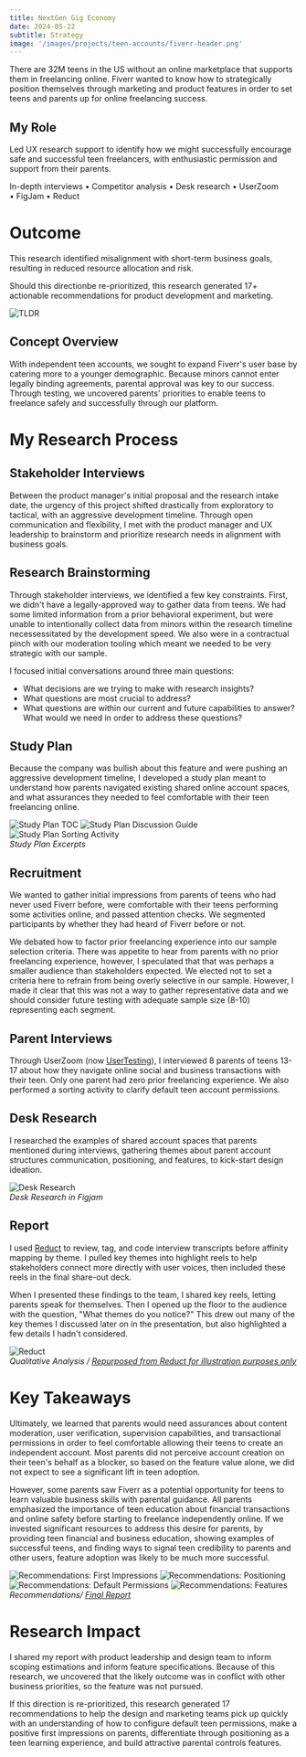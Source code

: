 ```yaml
---
title: NextGen Gig Economy
date: 2024-05-22
subtitle: Strategy
image: '/images/projects/teen-accounts/fiverr-header.png'
---
```


There are 32M teens in the US without an online marketplace that
supports them in freelancing online. Fiverr wanted to know how to strategically position themselves through marketing and product features in order to set teens and parents up for online freelancing success.

## My Role
Led UX research support to identify how we might successfully encourage safe and successful teen freelancers, with enthusiastic permission and support from their parents.

In-depth interviews • Competitor analysis • Desk research • UserZoom • FigJam • Reduct

# Outcome
This research identified misalignment with short-term business
goals, resulting in reduced resource allocation and risk.

Should this directionbe re-prioritized, this research generated 17+ actionable recommendations for product development and marketing.



<div class="gallery-box">
  <div class="gallery">
    <img src="/images/projects/teen-accounts/teen-accounts-tldr.png" loading="lazy" alt="TLDR">
  </div>
</div>

## Concept Overview
With independent teen accounts, we sought to expand Fiverr's user base by catering more to a younger demographic. Because minors cannot enter legally binding agreements, parental approval was key to our success. Through testing, we uncovered parents' priorities to enable teens to freelance safely and successfully through our platform.

# My Research Process

## Stakeholder Interviews

Between the product manager's initial proposal and the research intake date, the urgency of this project shifted drastically from exploratory to tactical, with an aggressive development timeline. Through open communication and flexibility, I met with the product manager and UX leadership to brainstorm and prioritize research needs in alignment with business goals. 

## Research Brainstorming

Through stakeholder interviews, we identified a few key constraints. First, we didn't have a legally-approved way to gather data from teens. We had some limited information from a prior behavioral experiment, but were unable to intentionally collect data from minors within the research timeline necessessitated by the development speed. We also were in a contractual pinch with our moderation tooling which meant we needed to be very strategic with our sample.

I focused initial conversations around three main questions: 
* What decisions are we trying to make with research insights?
* What questions are most crucial to address?
* What questions are within our current and future capabilities to answer? What would we need in order to address these questions?

## Study Plan

Because the company was bullish about this feature and were pushing an aggressive development timeline, I developed a study plan meant to understand how parents navigated existing shared online account spaces, and what assurances they needed to feel comfortable with their teen freelancing online.

<div class="gallery-box">
  <div class="gallery">
    <img src="/images/projects/teen-accounts/study-plan-toc.png" B loading="lazy" alt="Study Plan TOC">
    <img src="/images/projects/teen-accounts/study-plan-discussion.png" loading="lazy" alt="Study Plan Discussion Guide">
    <img src="/images/projects/teen-accounts/study-plan-sorting.png" loading="lazy" alt="Study Plan Sorting Activity">
  </div>
   <em>Study Plan Excerpts</em>
</div>

## Recruitment
We wanted to gather initial impressions from parents of teens who had never used Fiverr before, were comfortable with their teens performing some activities online, and passed attention checks. We segmented participants by whether they had heard of Fiverr before or not.

We debated how to factor prior freelancing experience into our sample selection criteria. There was appetite to hear from parents with no prior freelancing experience, however, I speculated that that was perhaps a smaller audience than stakeholders expected. We elected not to set a criteria here to refrain from being overly selective in our sample. However, I made it clear that this was not a way to gather representative data and we should consider future testing with adequate sample size (8-10) representing each segment.  

## Parent Interviews

Through UserZoom (now [UserTesting](https://www.usertesting.com/platform/userzoom)), I interviewed 8 parents of teens 13-17 about how they navigate online social and business transactions with their teen. Only one parent had zero prior freelancing experience. We also performed a sorting activity to clarify default teen account permissions. 

## Desk Research

I researched the examples of shared account spaces that parents mentioned during interviews, gathering themes about parent account structures communication, positioning, and features, to kick-start design ideation.

<div class="gallery-box">
  <div class="gallery">
    <img src="/images/projects/teen-accounts/teen-accounts-desk.png" B loading="lazy" alt="Desk Research">
  </div>
  <em>Desk Research in Figjam</em>
</div>

## Report

I used [Reduct](https://reduct.video/product/edit-video) to review, tag, and code interview transcripts before affinity mapping by theme. I pulled key themes into highlight reels to help stakeholders connect more directly with user voices, then included these reels in the final share-out deck.

When I presented these findings to the team, I shared key reels, letting parents speak for themselves. Then I opened up the floor to the audience with the question, "What themes do you notice?" This drew out many of the key themes I discussed later on in the presentation, but also highlighted a few details I hadn't considered.

<div class="gallery-box">
  <div class="gallery">
    <img src="https://reduct.video/static/edit_video_with_text-70347d7bbdc3abdb471be3c8ee024b8e.gif" B loading="lazy" alt="Reduct">
  </div>
  <em>Qualitative Analysis / <a href="https://reduct.video/product/edit-video" target="_blank">Repurposed from Reduct for illustration purposes only</a></em>
</div>

# Key Takeaways
 Ultimately, we learned that parents would need assurances about content
moderation, user verification, supervision capabilities, and transactional permissions in order to feel comfortable allowing their teens to create an independent account. Most parents did not perceive account creation on their teen's behalf as a blocker, so based on the feature value alone, we did not expect to see a significant lift in teen adoption.

However, some parents saw Fiverr as a potential opportunity for teens to learn valuable business skills with parental guidance. All parents emphasized the importance of teen education about financial transactions and online safety before starting to freelance independently online. If we invested significant resources to address this desire for parents, by providing teen financial and business education, showing examples of successful teens, and finding ways to signal teen credibility to parents and other users, feature adoption was likely to be much more successful.

<div class="gallery-box">
  <div class="gallery">
    <img src="/images/projects/teen-accounts/teen-accounts-2.jpg" loading="lazy" alt="Recommendations: First Impressions">
    <img src="/images/projects/teen-accounts/teen-accounts-3.jpg" loading="lazy" alt="Recommendations: Positioning">
  </div>
    <div class="gallery">
    <img src="/images/projects/teen-accounts/teen-accounts-1.jpg" loading="lazy" alt="Recommendations: Default Permissions">
    <img src="/images/projects/teen-accounts/teen-accounts-4.jpg" loading="lazy" alt="Recommendations: Features">
  </div>
  <em>Recommendations/ <a href="https://docs.google.com/presentation/d/1rFvWzl0ob71uhVFRXSrBw7pOJBrvAnWd/edit?usp=sharing&ouid=110708125502348385468&rtpof=true&sd=true" target="_blank">Final Report</a></em>
</div>

# Research Impact
I shared my report with product leadership and design team to
inform scoping estimations and inform feature specifications. Because of this research, we uncovered that the likely outcome was in conflict with other business priorities, so the feature was not pursued.

If this direction is re-prioritized, this research generated 17 recommendations to help the design and marketing teams pick up quickly with an understanding of how to configure default teen permissions, make a positive first impressions on parents, differentiate through positioning as a teen learning experience, and build attractive parental controls features.
